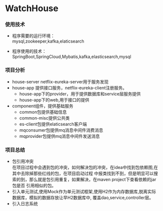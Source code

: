 # WatchHouse
### 使用技术
  * 程序需要的运行环境：  
  mysql,zookeeper,kafka,elaticsearch
  
  * 程序使用的技术：
  SpringBoot,SpringCloud,Mybatis,kafka,elasticsearch,mysql
  
  
### 项目分析  
  * house-server  netflix-eureka-server用于服务发现
  * house-app  提供接口服务，netflix-eureka-client注册服务。  
    * house-app下的provider，用于提供数据库和service层服务提供  
    * house-app下的web,用于接口的提供
  * component组件，提供基础服务   
    * common包提供基础信息
    * common-misc提供公共类
    * es-client包提供elaticsearch客户端
    * mqconsumer包提供mq消息中间件消费消息
    * mqprovider包提供mq消息中间件发送消息
    
 
 
### 项目总结

* 包引用冲突  
  在项目过程中会遇到包的冲突，如何解决包的冲突，在idea中找到包依赖图,在其中去除掉那些红线的包，在项目启动过程
  中报类找到不到，但是明显可以搜索的到，那么就是包引用重复，如果解决，在maven project下查看依赖的jar包是否
  引用相似的包。
* 引入单元测试,使用Mock作为单元测试框架,使用H2作为内存数据库,脱离实际数据库，模拟的数据存放让早H2数据库中,
  覆盖dao,service,controller层。
* 引入日志系统
 
 
  
    
   
  
  
  
  
     
  
   
 
 
